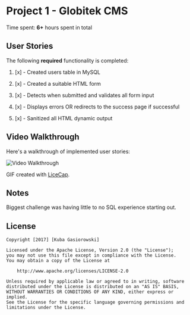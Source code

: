 # Project 1 - Globitek CMS

Time spent: **6+** hours spent in total

## User Stories

The following **required** functionality is completed:

1. [x] - Created users table in MySQL

2. [x] - Created a suitable HTML form
   
3. [x] - Detects when submitted and validates all form input

4. [x] - Displays errors OR redirects to the success page if successful

5. [x] - Sanitized all HTML dynamic output

## Video Walkthrough

Here's a walkthrough of implemented user stories:

<img src='http://i.imgur.com/WTZmP6y.gif' title='Video Walkthrough' width='' alt='Video Walkthrough' />

GIF created with [LiceCap](http://www.cockos.com/licecap/).

## Notes

Biggest challenge was having little to no SQL experience starting out.

## License

    Copyright [2017] [Kuba Gasiorowski]

    Licensed under the Apache License, Version 2.0 (the "License");
    you may not use this file except in compliance with the License.
    You may obtain a copy of the License at

        http://www.apache.org/licenses/LICENSE-2.0

    Unless required by applicable law or agreed to in writing, software
    distributed under the License is distributed on an "AS IS" BASIS,
    WITHOUT WARRANTIES OR CONDITIONS OF ANY KIND, either express or implied.
    See the License for the specific language governing permissions and
    limitations under the License.
